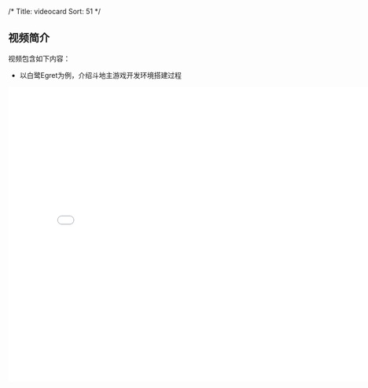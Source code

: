 /*
Title: videocard
Sort: 51
*/
## 视频简介

视频包含如下内容：

- 以白鹭Egret为例，介绍斗地主游戏开发环境搭建过程

<div style="text-align: center">

  <iframe style="width: 800px;height: 600px;"  src="//player.bilibili.com/player.html?aid=23413451&cid=39026340&page=1" scrolling="no" border="0" frameborder="no" framespacing="0" allowfullscreen="true"> </iframe>

</div>